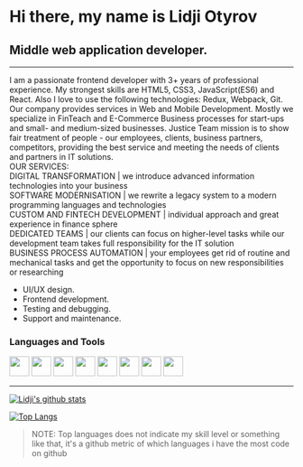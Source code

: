 
# Hi there, my name is Lidji Otyrov

## Middle web application developer.

---

I am a passionate frontend developer with 3+ years of professional experience. My strongest skills are HTML5, CSS3, JavaScript(ES6) and React. Also I love to use the following technologies: Redux, Webpack, Git.
Our company provides services in Web and Mobile Development. Mostly we specialize in FinTeach and E-Commerce Business processes for start-ups and small- and medium-sized businesses.
Justice Team mission is to show fair treatment of people - our employees, clients, business partners, competitors, providing the best service and meeting the needs of clients and partners in IT solutions.<br/>
OUR SERVICES: <br/>
DIGITAL TRANSFORMATION | we introduce advanced information technologies into your business<br/>
SOFTWARE MODERNISATION | we rewrite a legacy system to a modern programming languages and technologies<br/>
CUSTOM AND FINTECH DEVELOPMENT | individual approach and great experience in finance sphere<br/>
DEDICATED TEAMS | our clients can focus on higher-level tasks while our development team takes full responsibility for the IT solution<br/>
BUSINESS PROCESS AUTOMATION | your employees get rid of routine and mechanical tasks and get the opportunity to focus on new responsibilities or researching<br/>

- UI/UX design.
- Frontend development.
- Testing and debugging.
- Support and maintenance.
  <br />

### Languages and Tools

[<img src="https://cdn.icon-icons.com/icons2/2415/PNG/512/react_original_logo_icon_146374.png" width=35px>][react] [<img src="https://cdn.icon-icons.com/icons2/2415/PNG/512/redux_original_logo_icon_146365.png" width=35px>][redux] [<img src="https://cdn.icon-icons.com/icons2/2415/PNG/512/typescript_plain_logo_icon_146316.png" width=35px>][typescript] [<img src="https://cdn.icon-icons.com/icons2/2108/PNG/512/javascript_icon_130900.png" width=35px>][javascript] [<img src="https://cdn.icon-icons.com/icons2/910/PNG/512/html-5_icon-icons.com_71170.png" width=35px>][html] [<img src="https://cdn.icon-icons.com/icons2/2107/PNG/512/file_type_css_icon_130661.png" width=35px>][css] [<img src="https://cdn.icon-icons.com/icons2/2107/PNG/512/file_type_sass_icon_130182.png" width=35px>][sass]
[<img src="https://cdn.icon-icons.com/icons2/2415/PNG/512/mongodb_original_wordmark_logo_icon_146425.png" width="35px">][mongodb]


---
[![Lidji's github stats](https://github-readme-stats.vercel.app/api?username=lidjiotyrov&hide=stars)](https://github.com/anuraghazra/github-readme-stats)

[![Top Langs](https://github-readme-stats.vercel.app/api/top-langs/?username=lidjiotyrov&layout=compact)](https://github.com/anuraghazra/github-readme-stats)

>  NOTE: Top languages does not indicate my skill level or something like that, it's a github metric of which languages i have the most code on github

[react]: https://reactjs.org/

[javascript]: https://developer.mozilla.org/en-US/docs/Web/JavaScript

[typescript]: https://www.typescriptlang.org/

[html]: https://developer.mozilla.org/en-US/docs/Web/HTML

[css]: https://css-tricks.com/

[sass]: https://sass-lang.com/

[redux]: https://redux.js.org/

[mongodb]: https://www.mongodb.com/


<br />
